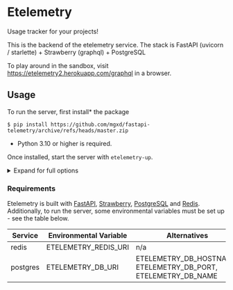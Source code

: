 # Etelemetry

Usage tracker for your projects!

This is the backend of the etelemetry service. The stack is FastAPI (uvicorn / starlette) + Strawberry (graphql) + PostgreSQL

To play around in the sandbox, visit https://etelemetry2.herokuapp.com/graphql in a browser.



## Usage

To run the server, first install* the package

```
$ pip install https://github.com/mgxd/fastapi-telemetry/archive/refs/heads/master.zip
```

* Python 3.10 or higher is required.

Once installed, start the server with `etelemetry-up`.

<details>
<summary>Expand for full options</summary>

```
usage: etelemetry-up [-h] [--host HOST] [--port PORT] [--workers WORKERS] [--reload] [--proxy-headers]

options:
  -h, --help         show this help message and exit
  --host HOST        hostname
  --port PORT        server port
  --workers WORKERS  worker processes
  --reload           Reload app on change (dev only)
  --proxy-headers    Accept incoming proxy headers
```
</details>

### Requirements

Etelemetry is built with [FastAPI](https://fastapi.tiangolo.com/), [Strawberry](https://strawberry.rocks/), [PostgreSQL](https://www.postgresql.org/) and [Redis](https://redis.com/). Additionally, to run the server, some environmental variables must be set up - see the table below.

| Service | Environmental Variable | Alternatives | Required |
| ------- | ---------------------- | -------------| -------- |
| redis | ETELEMETRY_REDIS_URI | n/a | Yes
| postgres | ETELEMETRY_DB_URI | ETELEMETRY_DB_HOSTNAME, ETELEMETRY_DB_PORT, ETELEMETRY_DB_NAME | Yes
